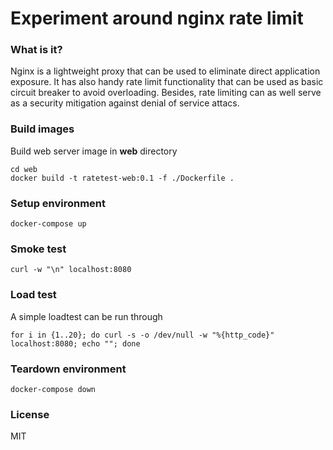 # Experiment around nginx rate limit

### What is it?
Nginx is a lightweight proxy that can be used to eliminate direct application exposure.
It has also handy rate limit functionality that can be used as basic circuit breaker to avoid
overloading. Besides, rate limiting can as well serve as a security mitigation against denial of service attacs.


### Build images
Build web server image in **web** directory 
```
cd web
docker build -t ratetest-web:0.1 -f ./Dockerfile .
```


### Setup environment
```
docker-compose up
```


### Smoke test
```
curl -w "\n" localhost:8080
```


### Load test
A simple loadtest can be run through
```
for i in {1..20}; do curl -s -o /dev/null -w "%{http_code}" localhost:8080; echo ""; done
```


### Teardown environment
```
docker-compose down
```


### License
MIT
